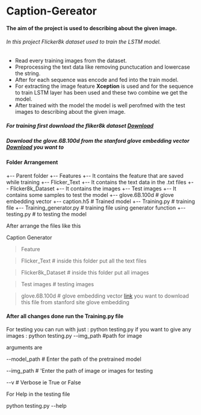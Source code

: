 # Caption-Gereator

#### The aim of the project is used to describing about the given image.

###### In this project Flicker8k dataset used to train the LSTM model.

- Read every training images from the dataset.
- Preprocessing the text data like removing punctucation and lowercase the string.
- After for each sequence was encode and fed into the train model.
- For extracting the image feature **Xception** is used and for the sequence to train LSTM layer has been used and these two combine we get the model.
- After trained with the model the model is well perofmed with the test images to describing about the given image.

##### For training first download the fliker8k dataset [Download](https://www.kaggle.com/datasets/adityajn105/flickr8k) 

##### Download the glove.6B.100d from the stanford glove embedding vector [Download](https://nlp.stanford.edu/projects/glove/) you want to 


#### Folder Arrangement
+-- Parent folder
    +-- Features 
        +-- It contains the feature that are saved while training
    +-- Flicker_Text
        +-- It contains the text data in the .txt files
    +-- Flicker8k_Dataset
        +-- It contains the images
    +-- Test images
        +-- It contains some samples to test the model 
    +-- glove.6B.100d # glove embedding vector
    +-- caption.h5 # Trained model
    +-- Training.py # training file
    +-- Training_generator.py # training file using generator function
    +-- testing.py # to testing the model



After arrange the files like this

Caption Generator

> Feature
  
> Flicker_Text # inside this folder put all the text files
        
> Flicker8k_Dataset # inside this folder put all images
        
> Test images # testing images
        
> glove.6B.100d # glove embedding vector [link](https://nlp.stanford.edu/projects/glove/) you want to download this file from stanford site glove embedding

#### After all changes done run the Training.py file

For testing 
you can run with just : python testing.py 
if you want to give any images :  python testing.py  --img_path #path for image

arguments are 

  --model_path # Enter the path of the pretrained model
  
  --img_path # 'Enter the path of image or images for testing
  
  --v # Verbose ie True or False

For Help in the testing file

python testing.py --help
